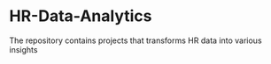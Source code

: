 # HR-Data-Analytics
The repository contains projects that transforms HR data into various insights


